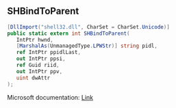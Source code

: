 ## SHBindToParent

```csharp
[DllImport("shell32.dll", CharSet = CharSet.Unicode)]
public static extern int SHBindToParent(
   IntPtr hwnd,
   [MarshalAs(UnmanagedType.LPWStr)] string pidl,
   ref IntPtr ppidlLast,
   out IntPtr ppsi,
   ref Guid riid,
   out IntPtr ppv,
   uint dwAttr
);
```

Microsoft documentation: [Link](https://learn.microsoft.com/en-us/windows/win32/api/shlobj_core/nf-shlobj_core-shbindtoparent)
